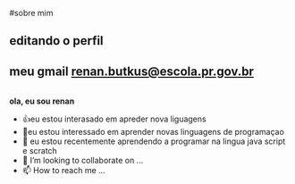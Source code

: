 #sobre mim

## editando o perfil
## meu gmail renan.butkus@escola.pr.gov.br
######

**ola, eu sou renan**
- 👍eu estou interasado em apreder nova liguagens
- 👀eu estou interessado em aprender novas linguagens de programaçao 
- 🌱 eu estou recentemente aprendendo a programar na  lingua java script e scratch
- 💞️ I’m looking to collaborate on ...
- 📫 How to reach me ...

<!---
naneralv/naneralv is a ✨ special ✨ repository because its `README.md` (this file) appears on your GitHub profile.
You can click the Preview link to take a look at your changes.
--->
